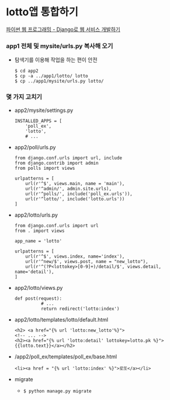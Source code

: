 # lotto앱 통합하기

[파이썬 웹 프로그래밍 - Django로 웹 서비스 개발하기](https://www.inflearn.com/course/django-%ED%8C%8C%EC%9D%B4%EC%8D%AC-%EC%9E%A5%EA%B3%A0-%EA%B0%95%EC%A2%8C/)

### app1 전체 및 mysite/urls.py 복사해 오기

- 탐색기를 이용해 작업을 하는 편이 안전
  ```
  $ cd app2
  $ cp -a ../app1/lotto/ lotto
  $ cp ../app1/mysite/urls.py lotto/
  ```
### 몇 가지 고치기
- app2/mysite/settings.py
  ```
  INSTALLED_APPS = [
      'poll_ex',
      'lotto',
      # ...
  ```
- app2/poll/urls.py
  ```
  from django.conf.urls import url, include
  from django.contrib import admin
  from polls import views

  urlpatterns = [
      url(r'^$', views.main, name = 'main'),
      url(r'^admin/', admin.site.urls),
      url(r'^polls/', include('poll_ex.urls')),
      url(r'^lotto/', include('lotto.urls'))
  ]
  ```
- app2/lotto/urls.py
  ```
  from django.conf.urls import url
  from . import views

  app_name = 'lotto'

  urlpatterns = [
      url(r'^$', views.index, name='index'),
      url(r'^new/$', views.post, name = "new_lotto"),
      url(r'^(?P<lottokey>[0-9]+)/detail/$', views.detail, name='detail'),
  ]
  ```

- app2/lotto/views.py
  ```
  def post(request):
            # ...
            return redirect('lotto:index')
  ```

- app2/lotto/templates/lotto/default.html
    ```
    <h2> <a href="{% url 'lotto:new_lotto'%}">
    <!-- ... -->
    <h2><a href="{% url 'lotto:detail' lottokey=lotto.pk %}">{{lotto.text}}</a></h2>
    ```
- /app2/poll_ex/templates/poll_ex/base.html
  ```
  <li><a href = "{% url 'lotto:index' %}">로또</a></li>
  ```
- migrate

  - `$ python manage.py migrate`
